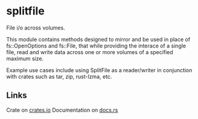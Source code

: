 # splitfile
File i/o across volumes.

This module contains methods designed to mirror and be used in place of fs::OpenOptions and fs::File, that while providing the interace of a single file, read and write data across one or more volumes of a specified maximum size.  

Example use cases include using SplitFile as a reader/writer in conjunction with crates such as tar, zip, rust-lzma, etc.

## Links

Crate on [crates.io](https://crates.io/crates/splitfile)
Documentation on [docs.rs](https://docs.rs/splitfile)
